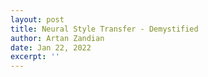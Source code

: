 ```yaml
---
layout: post
title: Neural Style Transfer - Demystified
author: Artan Zandian
date: Jan 22, 2022
excerpt: ''
---
```


